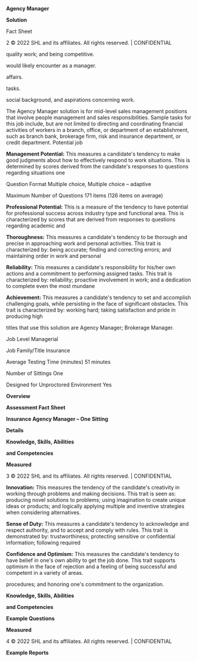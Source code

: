 **Agency Manager** 

**Solution**

Fact Sheet

2 © 2022 SHL and its affiliates. All rights reserved. | CONFIDENTIAL

quality work; and being competitive.

would likely encounter as a manager.

affairs.

tasks.

social background, and aspirations concerning work.

The Agency Manager solution is for mid-level sales management positions that involve people management and sales responsibilities. Sample tasks for this job include, but are not limited to directing and coordinating financial activities of workers in a branch, office, or department of an establishment, such as branch bank, brokerage firm, risk and insurance department, or credit department. Potential job

**Management Potential:** This measures a candidate's tendency to make good judgments about how to effectively respond to work situations. This is determined by scores derived from the candidate's responses to questions regarding situations one

Question Format Multiple choice, Multiple choice – adaptive

Maximum Number of Questions 171 items (126 items on average)

**Professional Potential:** This is a measure of the tendency to have potential for professional success across industry type and functional area. This is characterized by scores that are derived from responses to questions regarding academic and

**Thoroughness:** This measures a candidate's tendency to be thorough and precise in approaching work and personal activities. This trait is characterized by: being accurate; finding and correcting errors; and maintaining order in work and personal

**Reliability:** This measures a candidate's responsibility for his/her own actions and a commitment to performing assigned tasks. This trait is characterized by: reliability; proactive involvement in work; and a dedication to complete even the most mundane

**Achievement:** This measures a candidate's tendency to set and accomplish challenging goals, while persisting in the face of significant obstacles. This trait is characterized by: working hard; taking satisfaction and pride in producing high

titles that use this solution are Agency Manager; Brokerage Manager.

Job Level Managerial

Job Family/Title Insurance

Average Testing Time (minutes) 51 minutes

Number of Sittings One

Designed for Unproctored Environment Yes

**Overview**

**Assessment Fact Sheet**

**Insurance Agency Manager – One Sitting**

**Details**

**Knowledge, Skills, Abilities**

**and Competencies**

**Measured**

3 © 2022 SHL and its affiliates. All rights reserved. | CONFIDENTIAL

**Innovation:** This measures the tendency of the candidate's creativity in working through problems and making decisions. This trait is seen as: producing novel solutions to problems; using imagination to create unique ideas or products; and logically applying multiple and inventive strategies when considering alternatives.

**Sense of Duty:** This measures a candidate's tendency to acknowledge and respect authority, and to accept and comply with rules. This trait is demonstrated by: trustworthiness; protecting sensitive or confidential information; following required

**Confidence and Optimism:** This measures the candidate's tendency to have belief in one's own ability to get the job done. This trait supports optimism in the face of rejection and a feeling of being successful and competent in a variety of areas.

procedures; and honoring one's commitment to the organization.

**Knowledge, Skills, Abilities**

**and Competencies**

**Example Questions**

**Measured**

4 © 2022 SHL and its affiliates. All rights reserved. | CONFIDENTIAL

**Example Reports**
